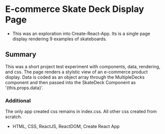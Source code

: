 # E-commerce Skate Deck Display Page
* This was an exploration into Create-React-App. Its is a single page display rendering 9 examples of skateboards.

## Summary
This was a short project test experiment with components, data, rendering, and css. The page renders a stylstic view of an e-commerce product display. Data is coded as an object array through the MultipleDecks component and then passed into the SkateDeck Component as '{this.props.data}'.

### Additional
The only app created css remains in index.css. All other css created from scratch. 

- HTML, CSS, ReactJS, ReactDOM, Create React App












